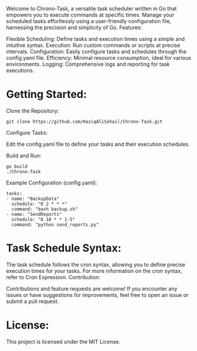 Welcome to Chrono-Task, a versatile task scheduler written in Go that empowers you to execute commands at specific times. Manage your scheduled tasks effortlessly using a user-friendly configuration file, harnessing the precision and simplicity of Go.
Features:

  Flexible Scheduling: Define tasks and execution times using a simple and intuitive syntax.
  Execution: Run custom commands or scripts at precise intervals.
  Configuration: Easily configure tasks and schedules through the config.yaml file.
  Efficiency: Minimal resource consumption, ideal for various environments.
  Logging: Comprehensive logs and reporting for task executions.

# Getting Started:

Clone the Repository:

    git clone https://github.com/HaziqAliSohail/Chrono-Task.git

Configure Tasks:

 Edit the config.yaml file to define your tasks and their execution schedules.

Build and Run:

    go build
    ./Chrono-Task

Example Configuration (config.yaml):

    tasks:
    - name: "BackupData"
      schedule: "0 2 * * *"
      command: "bash backup.sh"
    - name: "SendReports"
      schedule: "0 18 * * 1-5"
      command: "python send_reports.py"

# Task Schedule Syntax:

The task schedule follows the cron syntax, allowing you to define precise execution times for your tasks. For more information on the cron syntax, refer to Cron Expression.
Contribution:

Contributions and feature requests are welcome! If you encounter any issues or have suggestions for improvements, feel free to open an issue or submit a pull request.

# License:

This project is licensed under the MIT License.
